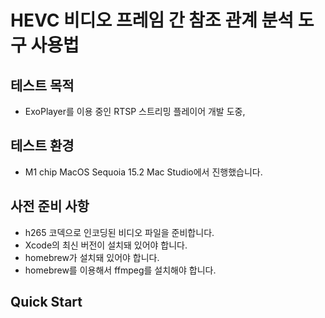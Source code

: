 # HEVC 비디오 프레임 간 참조 관계 분석 도구 사용법

## 테스트 목적
- ExoPlayer를 이용 중인 RTSP 스트리밍 플레이어 개발 도중, 

## 테스트 환경
- M1 chip MacOS Sequoia 15.2 Mac Studio에서 진행했습니다.

## 사전 준비 사항
- h265 코덱으로 인코딩된 비디오 파일을 준비합니다.
- Xcode의 최신 버전이 설치돼 있어야 합니다.
- homebrew가 설치돼 있어야 합니다.
- homebrew를 이용해서 ffmpeg를 설치해야 합니다.

## Quick Start